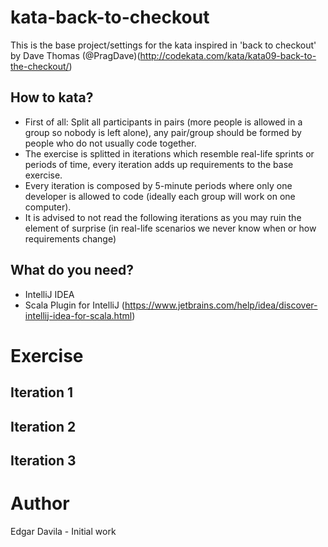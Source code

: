 # kata-back-to-checkout
This is the base project/settings for the kata inspired in 'back to checkout' by Dave Thomas (@PragDave)(http://codekata.com/kata/kata09-back-to-the-checkout/)

## How to kata?
- First of all: Split all participants in pairs (more people is allowed in a group so nobody is left alone), any pair/group should be formed by people who do not usually code together.
- The exercise is splitted in iterations which resemble real-life sprints or periods of time, every iteration adds up requirements to the base exercise.
- Every iteration is composed by 5-minute periods where only one developer is allowed to code (ideally each group will work on one computer).
- It is advised to not read the following iterations as you may ruin the element of surprise (in real-life scenarios we never know when or how requirements change)

## What do you need?
- IntelliJ IDEA
- Scala Plugin for IntelliJ (https://www.jetbrains.com/help/idea/discover-intellij-idea-for-scala.html)

# Exercise

## Iteration 1

## Iteration 2

## Iteration 3

# Author

Edgar Davila - Initial work
